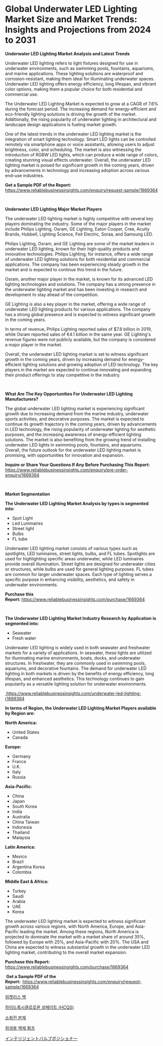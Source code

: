 <p><h1>Global Underwater LED Lighting Market Size and Market Trends: Insights and Projections from 2024 to 2031</h1></p><p><strong>Underwater LED Lighting Market Analysis and Latest Trends</strong></p>
<p><p>Underwater LED lighting refers to light fixtures designed for use in underwater environments, such as swimming pools, fountains, aquariums, and marine applications. These lighting solutions are waterproof and corrosion-resistant, making them ideal for illuminating underwater spaces. Underwater LED lighting offers energy efficiency, long lifespan, and vibrant color options, making them a popular choice for both residential and commercial use.</p><p>The Underwater LED Lighting Market is expected to grow at a CAGR of 7.6% during the forecast period. The increasing demand for energy-efficient and eco-friendly lighting solutions is driving the growth of the market. Additionally, the rising popularity of underwater lighting in architectural and landscape design applications is fueling market growth.</p><p>One of the latest trends in the underwater LED lighting market is the integration of smart lighting technology. Smart LED lights can be controlled remotely via smartphone apps or voice assistants, allowing users to adjust brightness, color, and scheduling. The market is also witnessing the introduction of RGBW LED lights, which can produce a wide range of colors, creating stunning visual effects underwater. Overall, the underwater LED lighting market is poised for significant growth in the coming years, driven by advancements in technology and increasing adoption across various end-use industries.</p></p>
<p><strong>Get a Sample PDF of the Report:&nbsp;</strong> <a href="https://www.reliablebusinessinsights.com/enquiry/request-sample/1669364">https://www.reliablebusinessinsights.com/enquiry/request-sample/1669364</a></p>
<p>&nbsp;</p>
<p><strong>Underwater LED Lighting Major Market Players</strong></p>
<p><p>The underwater LED lighting market is highly competitive with several key players dominating the industry. Some of the major players in the market include Philips Lighting, Osram, GE Lighting, Eaton Cooper, Cree, Acuity Brands, Hubbell, Lighting Science, Feit Electric, Soraa, and Samsung LED.</p><p>Philips Lighting, Osram, and GE Lighting are some of the market leaders in underwater LED lighting, known for their high-quality products and innovative technologies. Philips Lighting, for instance, offers a wide range of underwater LED lighting solutions for both residential and commercial applications. The company has been experiencing steady growth in the market and is expected to continue this trend in the future.</p><p>Osram, another major player in the market, is known for its advanced LED lighting technologies and solutions. The company has a strong presence in the underwater lighting market and has been investing in research and development to stay ahead of the competition.</p><p>GE Lighting is also a key player in the market, offering a wide range of underwater LED lighting products for various applications. The company has a strong global presence and is expected to witness significant growth in the coming years.</p><p>In terms of revenue, Philips Lighting reported sales of $7.8 billion in 2019, while Osram reported sales of €4.1 billion in the same year. GE Lighting's revenue figures were not publicly available, but the company is considered a major player in the market.</p><p>Overall, the underwater LED lighting market is set to witness significant growth in the coming years, driven by increasing demand for energy-efficient lighting solutions and growing adoption of LED technology. The key players in the market are expected to continue innovating and expanding their product offerings to stay competitive in the industry.</p></p>
<p>&nbsp;</p>
<p><strong>What Are The Key Opportunities For Underwater LED Lighting Manufacturers?</strong></p>
<p><p>The global underwater LED lighting market is experiencing significant growth due to increasing demand from the marine industry, underwater sports activities, and decorative purposes. The market is expected to continue its growth trajectory in the coming years, driven by advancements in LED technology, the rising popularity of underwater lighting for aesthetic purposes, and the increasing awareness of energy-efficient lighting solutions. The market is also benefiting from the growing trend of installing underwater LED lights in swimming pools, fountains, and aquariums. Overall, the future outlook for the underwater LED lighting market is promising, with opportunities for innovation and expansion.</p></p>
<p><strong>Inquire or Share Your Questions If Any Before Purchasing This Report:</strong> <a href="https://www.reliablebusinessinsights.com/enquiry/pre-order-enquiry/1669364">https://www.reliablebusinessinsights.com/enquiry/pre-order-enquiry/1669364</a></p>
<p>&nbsp;</p>
<p><strong>Market Segmentation</strong></p>
<p><strong>The Underwater LED Lighting Market Analysis by types is segmented into:</strong></p>
<p><ul><li>Spot Light</li><li>Led Luminaires</li><li>Street light</li><li>Bulbs</li><li>FL tube</li></ul></p>
<p><p>Underwater LED lighting market consists of various types such as spotlights, LED luminaires, street lights, bulbs, and FL tubes. Spotlights are used for highlighting specific areas underwater, while LED luminaires provide overall illumination. Street lights are designed for underwater cities or structures, while bulbs are used for general lighting purposes. FL tubes are common for larger underwater spaces. Each type of lighting serves a specific purpose in enhancing visibility, aesthetics, and safety in underwater environments.</p></p>
<p><strong>Purchase this Report:&nbsp;</strong><a href="https://www.reliablebusinessinsights.com/purchase/1669364">https://www.reliablebusinessinsights.com/purchase/1669364</a></p>
<p>&nbsp;</p>
<p><strong>The Underwater LED Lighting Market Industry Research by Application is segmented into:</strong></p>
<p><ul><li>Seawater</li><li>Fresh water</li></ul></p>
<p><p>Underwater LED lighting is widely used in both seawater and freshwater markets for a variety of applications. In seawater, these lights are utilized for illuminating marine environments, boats, docks, and underwater structures. In freshwater, they are commonly used in swimming pools, aquariums, and decorative fountains. The demand for underwater LED lighting in both markets is driven by the benefits of energy efficiency, long lifespan, and enhanced aesthetics. This technology continues to gain popularity as a versatile lighting solution for underwater environments.</p></p>
<p><a href="https://www.reliablebusinessinsights.com/underwater-led-lighting-r1669364">&nbsp;https://www.reliablebusinessinsights.com/underwater-led-lighting-r1669364</a></p>
<p><strong>In terms of Region, the Underwater LED Lighting Market Players available by Region are:</strong></p>
<p>
    <p> <strong> North America: </strong>
        <ul>
            <li>United States</li>
            <li>Canada</li>
        </ul>
        </p> 
    <p> <strong> Europe: </strong>
        <ul>
            <li>Germany</li>
            <li>France</li>
            <li>U.K.</li>
            <li>Italy</li>
            <li>Russia</li>
        </ul>
        </p> 
    <p> <strong> Asia-Pacific: </strong>
        <ul>
            <li>China</li>
            <li>Japan</li>
            <li>South Korea</li>
            <li>India</li>
            <li>Australia</li>
            <li>China Taiwan</li>
            <li>Indonesia</li>
            <li>Thailand</li>
            <li>Malaysia</li>
        </ul>
        </p> 
    <p> <strong> Latin America: </strong>
        <ul>
            <li>Mexico</li>
            <li>Brazil</li>
            <li>Argentina Korea</li>
            <li>Colombia</li>
        </ul>
        </p> 
    <p> <strong> Middle East & Africa: </strong>
        <ul>
            <li>Turkey</li>
            <li>Saudi</li>
            <li>Arabia</li>
            <li>UAE</li>
            <li>Korea</li>
        </ul>
    </p>
    </p>
<p><p>The underwater LED lighting market is expected to witness significant growth across various regions, with North America, Europe, and Asia-Pacific leading the market. Among these regions, North America is projected to dominate the market with a market share of around 35%, followed by Europe with 25%, and Asia-Pacific with 20%. The USA and China are expected to witness substantial growth in the underwater LED lighting market, contributing to the overall market expansion.</p></p>
<p><strong>Purchase this Report: </strong><a href="https://www.reliablebusinessinsights.com/purchase/1669364">https://www.reliablebusinessinsights.com/purchase/1669364</a></p>
<p>&nbsp;<strong>Get a Sample PDF of the Report:&nbsp;&nbsp;</strong><a href="https://www.reliablebusinessinsights.com/enquiry/request-sample/1669364">https://www.reliablebusinessinsights.com/enquiry/request-sample/1669364</a></p>
<p><strong></strong></p>
<p><p><a href="https://medium.com/@ronnyreilly2022/%EC%9C%A0%EA%B4%98-%EB%B4%89%ED%88%AC-%EC%8B%9C%EC%9E%A5-%EA%B7%9C%EB%AA%A8%EA%B0%80-%EC%97%B0%ED%8F%89%EA%B7%A0-%EC%84%B1%EC%9E%A5%ED%95%98%EA%B3%A0-%EC%9E%88%EC%9C%BC%EB%A9%B0-%EC%9D%B4-%EB%B3%B4%EA%B3%A0%EC%84%9C%EB%8A%94-%EC%8B%9C%EC%9E%A5-%EC%84%B8%EB%B6%84%ED%99%94-%EC%84%B1%EC%9E%A5-%EB%B0%8F-2024%EB%85%84%EB%B6%80%ED%84%B0-2031%EB%85%84%EA%B9%8C%EC%A7%80%EC%9D%98-%EC%98%88%EC%B8%A1-%EB%B6%84%EC%84%9D%EC%9D%84-%EB%8B%A4%EB%A3%A8%EA%B3%A0-%EC%9E%88%EC%8A%B5%EB%8B%88%EB%8B%A4-bf39ba1fd581">위켓리스 백</a></p><p><a href="https://medium.com/@moulafa/%ED%95%98%EC%9D%B4%EB%93%9C%EB%A1%9D%EC%8B%9C%ED%81%B4%EB%A1%9C%EB%A1%9C%ED%80%B8-%ED%99%A9%EC%82%B0%EC%97%BC-hcqs-%EC%8B%9C%EC%9E%A5-%EA%B8%80%EB%A1%9C%EB%B2%8C-%EB%B0%8F-%EC%A7%80%EC%97%AD%EB%B6%84%EC%84%9D-%EC%B5%9C%EC%A2%85-%EC%82%AC%EC%9A%A9%EC%9E%90-%EC%A0%9C%ED%92%88-%EB%B0%8F-%EC%A7%80%EC%97%AD%EC%97%90-%EC%B4%88%EC%A0%90%EC%9D%84-%EB%A7%9E%EC%B6%98-%EB%B6%84%EC%84%9D-%EB%B0%8F-%EC%98%88%EC%B8%A1-2024-2031-910b24b8040c">하이드록시클로로퀸 설페이트 (HCQS)</a></p><p><a href="https://github.com/royErdmtyan906778/Market-Research-Report-List-2/blob/main/9363426164924.md">소화전 본체</a></p><p><a href="https://github.com/Maeennan456456/Market-Research-Report-List-2/blob/main/7610806164923.md">위생용 액체 펌프</a></p><p><a href="https://github.com/EthanMorar2011/Market-Research-Report-List-2/blob/main/7906577154312.md">インテリジェントバルブポジショナー</a></p></p>